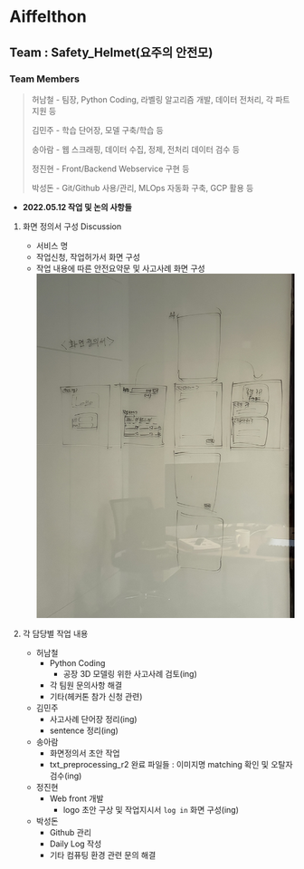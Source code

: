 # Aiffelthon
## Team : Safety_Helmet(요주의 안전모)
### Team Members
> 허남철 - 팀장, Python Coding, 라벨링 알고리즘 개발, 데이터 전처리, 각 파트 지원 등
>
> 김민주 - 학습 단어장, 모델 구축/학습 등
>
> 송아람 - 웹 스크래핑, 데이터 수집, 정제, 전처리 데이터 검수 등
>
> 정진현 - Front/Backend Webservice 구현 등
>
> 박성돈 - Git/Github 사용/관리, MLOps 자동화 구축, GCP 활용 등

- __2022.05.12 작업 및 논의 사항들__
1. 화면 정의서 구성 Discussion
    - 서비스 명
    - 작업신청, 작업허가서 화면 구성
    - 작업 내용에 따른 안전요약문 및 사고사례 화면 구성
    ![screen_configuration](https://github.com/ai-castlemoney/Safety_Helmet/blob/master/16.%20daily_log/images/screen_configuration.jpg)  


2. 각 담당별 작업 내용  
    - 허남철  
        - Python Coding  
            - 공장 3D 모델링 위한 사고사례 검토(ing)  
        - 각 팀원 문의사항 해결  
        - 기타(헤커톤 참가 신청 관련)
    - 김민주  
        - 사고사례 단어장 정리(ing)
        - sentence 정리(ing)
    - 송아람  
        - 화면정의서 초안 작업
        - txt_preprocessing_r2 완료 파일들 : 이미지명 matching 확인 및 오탈자 검수(ing)  
    - 정진현  
        - Web front 개발  
            - logo 초안 구상 및 작업지시서 `log in` 화면 구성(ing)  
    - 박성돈  
        - Github 관리  
        - Daily Log 작성  
        - 기타 컴퓨팅 환경 관련 문의 해결